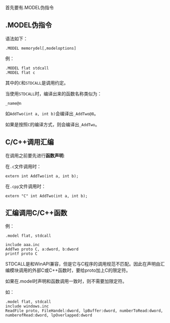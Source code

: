 首先要有.MODEL伪指令

## .MODEL伪指令

语法如下：

```
.MODEL memorydel[,modeloptions]
```

例：

```
.MODEL flat stdcall
.MODEL flat c
```

其中的`C`和`STDCALL`是调用约定。

当使用`STDCALL`时，编译出来的函数名称类似为：

```
_name@n
```

如`AddTwo(int a, int b)`会编译出`_AddTwo@8`。


如果是按照`C`的编译方式，则会编译出`_AddTwo`。

## C/C++调用汇编

在调用之前要先进行**函数声明**:

在`.c`文件调用时：

```
extern int AddTwo(int a, int b);
```

在`.cpp`文件调用时：

```
extern "C" int AddTwo(int a, int b);
```

## 汇编调用C/C++函数

例：

```
.model flat, stdcall

include aaa.inc
AddTwo proto C, a:dword, b:dword
printf proto C
```

STDCALL是和WinAPI兼容，但是它与C程序的调用规范不匹配。因此在声明由汇编模块调用的外部C或C++函数时，要给proto加上C的限定符。

如果在.model时声明和函数调用一致时，则不需要加限定符。

如：

```
.model flat, stdcall
include windows.inc
ReadFile proto, FileHandel:dword, lpBuffer:dword, numberToRead:dword, numberofRead:dword, lpOverlapped:dword
```

